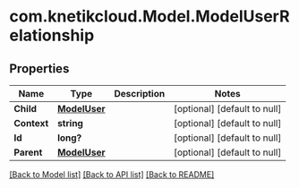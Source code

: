 # com.knetikcloud.Model.ModelUserRelationship
## Properties

Name | Type | Description | Notes
------------ | ------------- | ------------- | -------------
**Child** | [**ModelUser**](ModelUser.md) |  | [optional] [default to null]
**Context** | **string** |  | [optional] [default to null]
**Id** | **long?** |  | [optional] [default to null]
**Parent** | [**ModelUser**](ModelUser.md) |  | [optional] [default to null]

[[Back to Model list]](../README.md#documentation-for-models) [[Back to API list]](../README.md#documentation-for-api-endpoints) [[Back to README]](../README.md)

